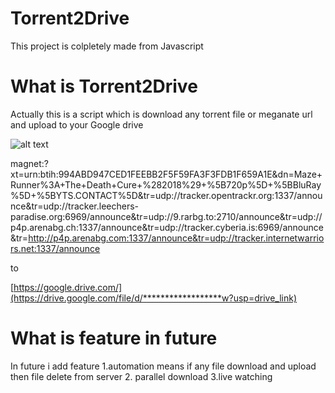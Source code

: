 
# Torrent2Drive

This project is colpletely made from Javascript

# What is Torrent2Drive

Actually this is a script which is download any torrent file or meganate url and upload to your Google drive

![alt text](https://i.ibb.co/JRg3gjS/mqdefault.jpg)

magnet:?xt=urn:btih:994ABD947CED1FEEBB2F5F59FA3F3FDB1F659A1E&dn=Maze+Runner%3A+The+Death+Cure+%282018%29+%5B720p%5D+%5BBluRay%5D+%5BYTS.CONTACT%5D&tr=udp://tracker.opentrackr.org:1337/announce&tr=udp://tracker.leechers-paradise.org:6969/announce&tr=udp://9.rarbg.to:2710/announce&tr=udp://p4p.arenabg.ch:1337/announce&tr=udp://tracker.cyberia.is:6969/announce&tr=http://p4p.arenabg.com:1337/announce&tr=udp://tracker.internetwarriors.net:1337/announce

to

[https://google.drive.com/](https://drive.google.com/file/d/******************w?usp=drive_link)


# What is feature in future

In future i add feature
1.automation means if any file download and upload then file delete from server 
2. parallel download
3.live watching 

